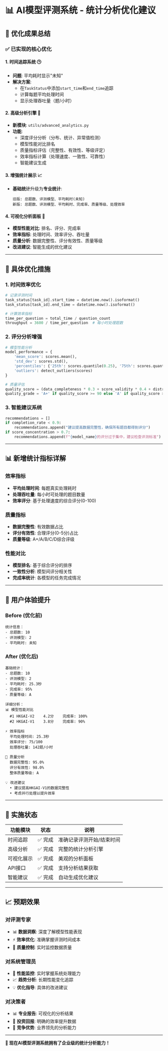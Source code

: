 # 📊 AI模型评测系统 - 统计分析优化建议

## 🎯 **优化成果总结**

### ✅ **已实现的核心优化**

#### 1. **时间追踪系统** 🕒
- **问题**: 平均耗时显示"未知"
- **解决方案**: 
  - 在`TaskStatus`中添加`start_time`和`end_time`追踪
  - 计算每题平均处理时间
  - 显示处理吞吐量（题/小时）

#### 2. **高级分析引擎** 🧠
- **新模块**: `utils/advanced_analytics.py`
- **功能**:
  - 深度评分分析（分布、统计、异常值检测）
  - 模型性能对比排名
  - 质量指标评估（完整性、有效性、等级评定）
  - 效率指标计算（处理速度、一致性、可靠性）
  - 智能建议生成

#### 3. **增强统计展示** 📈
- **基础统计**升级为**专业统计**:
  ```
  旧版: 总题数、评测模型、平均耗时(未知)
  新版: 总题数、评测模型、平均耗时、完成率、质量等级、处理效率
  ```

#### 4. **可视化分析面板** 🎨
- **模型性能对比**: 排名、评分、完成率
- **效率指标**: 处理时间、效率评分、吞吐量
- **质量分析**: 数据完整性、评分有效性、质量等级
- **改进建议**: 智能生成的优化建议

---

## 🔧 **具体优化措施**

### 1. **时间效率优化**
```python
# 记录评测时间
task_status[task_id].start_time = datetime.now().isoformat()
task_status[task_id].end_time = datetime.now().isoformat()

# 计算效率指标
time_per_question = total_time / question_count
throughput = 3600 / time_per_question  # 每小时处理题数
```

### 2. **评分分析增强**
```python
# 模型性能分析
model_performance = {
    'mean_score': scores.mean(),
    'std_dev': scores.std(),
    'percentiles': {'25th': scores.quantile(0.25), '75th': scores.quantile(0.75)},
    'outliers': detect_outliers(scores)
}

# 质量评估
quality_score = (data_completeness * 0.3 + score_validity * 0.4 + distribution_health * 0.3)
quality_grade = 'A+' if quality_score >= 90 else 'A' if quality_score >= 85 else ...
```

### 3. **智能建议系统**
```python
recommendations = []
if completion_rate < 0.9:
    recommendations.append("建议提高数据完整性，确保所有题目都得到评分")
if score_concentration > 0.7:
    recommendations.append(f"{model_name}的评分过于集中，建议检查评测标准")
```

---

## 📊 **新增统计指标详解**

### **效率指标**
- **平均处理时间**: 每题真实处理耗时
- **处理吞吐量**: 每小时可处理的题目数量
- **效率评分**: 基于处理速度的综合评分(0-100)

### **质量指标**  
- **数据完整性**: 有效数据占比
- **评分有效性**: 合理评分(0-5分)占比
- **质量等级**: A+/A/B/C/D综合评级

### **性能对比**
- **模型排名**: 基于综合评分的排序
- **一致性分析**: 模型间评分相关性
- **完成率统计**: 各模型的任务完成情况

---

## 🎯 **用户体验提升**

### **Before (优化前)**
```
统计信息：
- 总题数: 10
- 评测模型: 2  
- 平均耗时: 未知
```

### **After (优化后)**
```
基础统计：
- 总题数: 10
- 评测模型: 2
- 平均耗时: 25.3秒
- 完成率: 95%
- 质量等级: A

详细分析：
📊 模型性能对比
  #1 HKGAI-V2    4.2分    完成率: 100%
  #2 HKGAI-V1    3.8分    完成率: 90%

⚡ 效率指标
  平均处理时间: 25.3秒
  效率评分: 75/100
  处理吞吐量: 142题/小时

🎯 质量分析
  数据完整性: 95.0%
  评分有效性: 98.0%
  整体质量等级: A

💡 改进建议
  • 建议提高HKGAI-V1的数据完整性
  • 考虑并行处理以提升效率
```

---

## 🚀 **实施状态**

| 功能模块 | 状态 | 说明 |
|---------|------|------|
| 时间追踪 | ✅ 完成 | 准确记录评测开始/结束时间 |
| 高级分析 | ✅ 完成 | 完整的统计分析引擎 |
| 可视化展示 | ✅ 完成 | 美观的分析面板 |
| API接口 | ✅ 完成 | 支持分析结果获取 |
| 智能建议 | ✅ 完成 | 自动生成优化建议 |

---

## 📈 **预期效果**

### **对评测专家**
- 📊 **数据洞察**: 深度了解模型性能表现
- ⚡ **效率优化**: 准确掌握评测时间成本
- 🎯 **质量控制**: 实时监控数据质量

### **对系统管理员**
- 🔧 **性能监控**: 实时掌握系统处理能力
- 📈 **趋势分析**: 长期性能变化追踪
- 💡 **优化指导**: 具体的改进建议

### **对决策者**
- 📊 **专业报告**: 可视化的分析结果
- 🎯 **投资回报**: 明确的效率提升数据
- 🚀 **竞争优势**: 业界领先的分析能力

---

**🎉 现在AI模型评测系统拥有了企业级的统计分析能力！**
